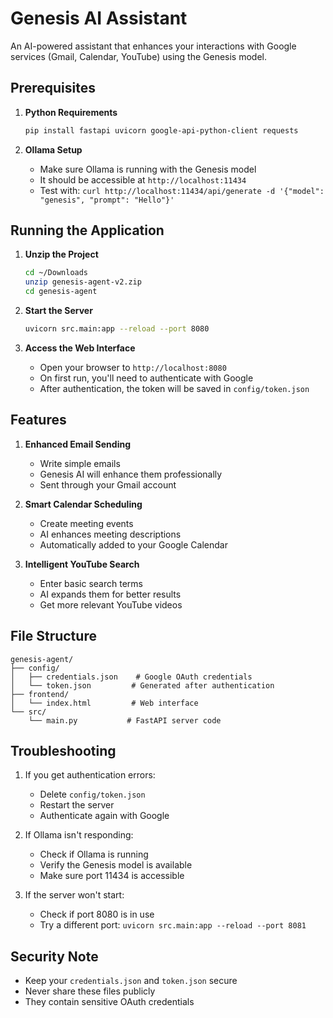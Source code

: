 # Genesis AI Assistant

An AI-powered assistant that enhances your interactions with Google services (Gmail, Calendar, YouTube) using the Genesis model.

## Prerequisites

1. **Python Requirements**
   ```bash
   pip install fastapi uvicorn google-api-python-client requests
   ```

2. **Ollama Setup**
   - Make sure Ollama is running with the Genesis model
   - It should be accessible at `http://localhost:11434`
   - Test with: `curl http://localhost:11434/api/generate -d '{"model": "genesis", "prompt": "Hello"}'`

## Running the Application

1. **Unzip the Project**
   ```bash
   cd ~/Downloads
   unzip genesis-agent-v2.zip
   cd genesis-agent
   ```

2. **Start the Server**
   ```bash
   uvicorn src.main:app --reload --port 8080
   ```

3. **Access the Web Interface**
   - Open your browser to `http://localhost:8080`
   - On first run, you'll need to authenticate with Google
   - After authentication, the token will be saved in `config/token.json`

## Features

1. **Enhanced Email Sending**
   - Write simple emails
   - Genesis AI will enhance them professionally
   - Sent through your Gmail account

2. **Smart Calendar Scheduling**
   - Create meeting events
   - AI enhances meeting descriptions
   - Automatically added to your Google Calendar

3. **Intelligent YouTube Search**
   - Enter basic search terms
   - AI expands them for better results
   - Get more relevant YouTube videos

## File Structure
```
genesis-agent/
├── config/
│   ├── credentials.json    # Google OAuth credentials
│   └── token.json         # Generated after authentication
├── frontend/
│   └── index.html         # Web interface
└── src/
    └── main.py           # FastAPI server code
```

## Troubleshooting

1. If you get authentication errors:
   - Delete `config/token.json`
   - Restart the server
   - Authenticate again with Google

2. If Ollama isn't responding:
   - Check if Ollama is running
   - Verify the Genesis model is available
   - Make sure port 11434 is accessible

3. If the server won't start:
   - Check if port 8080 is in use
   - Try a different port: `uvicorn src.main:app --reload --port 8081`

## Security Note
- Keep your `credentials.json` and `token.json` secure
- Never share these files publicly
- They contain sensitive OAuth credentials

